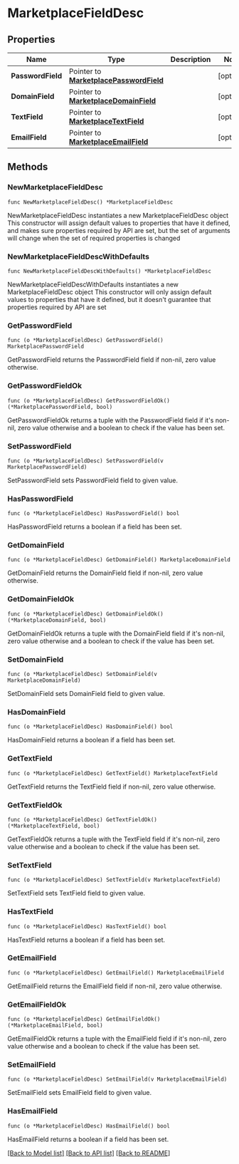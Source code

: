 # MarketplaceFieldDesc

## Properties

Name | Type | Description | Notes
------------ | ------------- | ------------- | -------------
**PasswordField** | Pointer to [**MarketplacePasswordField**](MarketplacePasswordField.md) |  | [optional] 
**DomainField** | Pointer to [**MarketplaceDomainField**](MarketplaceDomainField.md) |  | [optional] 
**TextField** | Pointer to [**MarketplaceTextField**](MarketplaceTextField.md) |  | [optional] 
**EmailField** | Pointer to [**MarketplaceEmailField**](MarketplaceEmailField.md) |  | [optional] 

## Methods

### NewMarketplaceFieldDesc

`func NewMarketplaceFieldDesc() *MarketplaceFieldDesc`

NewMarketplaceFieldDesc instantiates a new MarketplaceFieldDesc object
This constructor will assign default values to properties that have it defined,
and makes sure properties required by API are set, but the set of arguments
will change when the set of required properties is changed

### NewMarketplaceFieldDescWithDefaults

`func NewMarketplaceFieldDescWithDefaults() *MarketplaceFieldDesc`

NewMarketplaceFieldDescWithDefaults instantiates a new MarketplaceFieldDesc object
This constructor will only assign default values to properties that have it defined,
but it doesn't guarantee that properties required by API are set

### GetPasswordField

`func (o *MarketplaceFieldDesc) GetPasswordField() MarketplacePasswordField`

GetPasswordField returns the PasswordField field if non-nil, zero value otherwise.

### GetPasswordFieldOk

`func (o *MarketplaceFieldDesc) GetPasswordFieldOk() (*MarketplacePasswordField, bool)`

GetPasswordFieldOk returns a tuple with the PasswordField field if it's non-nil, zero value otherwise
and a boolean to check if the value has been set.

### SetPasswordField

`func (o *MarketplaceFieldDesc) SetPasswordField(v MarketplacePasswordField)`

SetPasswordField sets PasswordField field to given value.

### HasPasswordField

`func (o *MarketplaceFieldDesc) HasPasswordField() bool`

HasPasswordField returns a boolean if a field has been set.

### GetDomainField

`func (o *MarketplaceFieldDesc) GetDomainField() MarketplaceDomainField`

GetDomainField returns the DomainField field if non-nil, zero value otherwise.

### GetDomainFieldOk

`func (o *MarketplaceFieldDesc) GetDomainFieldOk() (*MarketplaceDomainField, bool)`

GetDomainFieldOk returns a tuple with the DomainField field if it's non-nil, zero value otherwise
and a boolean to check if the value has been set.

### SetDomainField

`func (o *MarketplaceFieldDesc) SetDomainField(v MarketplaceDomainField)`

SetDomainField sets DomainField field to given value.

### HasDomainField

`func (o *MarketplaceFieldDesc) HasDomainField() bool`

HasDomainField returns a boolean if a field has been set.

### GetTextField

`func (o *MarketplaceFieldDesc) GetTextField() MarketplaceTextField`

GetTextField returns the TextField field if non-nil, zero value otherwise.

### GetTextFieldOk

`func (o *MarketplaceFieldDesc) GetTextFieldOk() (*MarketplaceTextField, bool)`

GetTextFieldOk returns a tuple with the TextField field if it's non-nil, zero value otherwise
and a boolean to check if the value has been set.

### SetTextField

`func (o *MarketplaceFieldDesc) SetTextField(v MarketplaceTextField)`

SetTextField sets TextField field to given value.

### HasTextField

`func (o *MarketplaceFieldDesc) HasTextField() bool`

HasTextField returns a boolean if a field has been set.

### GetEmailField

`func (o *MarketplaceFieldDesc) GetEmailField() MarketplaceEmailField`

GetEmailField returns the EmailField field if non-nil, zero value otherwise.

### GetEmailFieldOk

`func (o *MarketplaceFieldDesc) GetEmailFieldOk() (*MarketplaceEmailField, bool)`

GetEmailFieldOk returns a tuple with the EmailField field if it's non-nil, zero value otherwise
and a boolean to check if the value has been set.

### SetEmailField

`func (o *MarketplaceFieldDesc) SetEmailField(v MarketplaceEmailField)`

SetEmailField sets EmailField field to given value.

### HasEmailField

`func (o *MarketplaceFieldDesc) HasEmailField() bool`

HasEmailField returns a boolean if a field has been set.


[[Back to Model list]](../README.md#documentation-for-models) [[Back to API list]](../README.md#documentation-for-api-endpoints) [[Back to README]](../README.md)


